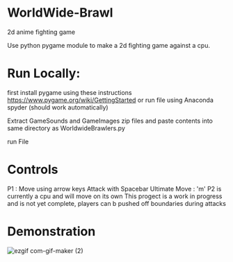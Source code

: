 # WorldWide-Brawl

2d anime fighting game

Use python pygame module to make a 2d fighting game against a cpu.

# Run Locally:

first install pygame using these instructions
https://www.pygame.org/wiki/GettingStarted
or run file using Anaconda spyder (should work automatically)

Extract GameSounds and GameImages zip files and paste contents into same directory as WorldwideBrawlers.py

run File

# Controls

P1 : Move using arrow keys
     Attack with Spacebar
     Ultimate Move : 'm'
P2 is currently a cpu and will move on its own
This progect is a work in progress and is not yet complete, players can b pushed off boundaries during attacks

# Demonstration

![ezgif com-gif-maker (2)](https://user-images.githubusercontent.com/69180570/128643797-3ab752dc-ba88-4753-a433-151a1d8b4065.gif)
